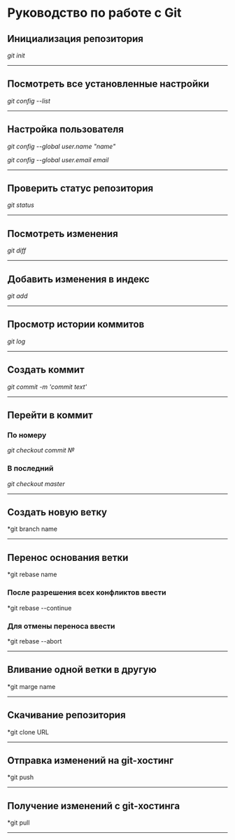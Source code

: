 # Руководство по работе с Git

## Инициализация репозитория
*git init*

---

## Посмотреть все установленные настройки 
*git config --list*

---

## Настройка пользователя
*git config --global user.name "name"*

*git config --global user.email email*

---

## Проверить статус репозитория 
*git status*

---

## Посмотреть изменения 
*git diff*

---

## Добавить изменения в индекс 
*git add*

---

## Просмотр истории коммитов
*git log*

---

## Создать коммит
*git commit -m 'commit text'*

---

## Перейти в коммит
### По номеру
*git checkout commit №*
### В последний
*git checkout master*

---

## Создать новую ветку
*git branch name

---

## Перенос основания ветки
*git rebase name
### После разрешения всех конфликтов ввести 
*git rebase --continue
### Для отмены переноса ввести
*git rebase --abort

---

## Вливание одной ветки в другую
*git marge name

---

## Скачивание репозитория
*git clone URL

---

## Отправка изменений на git-хостинг
*git push

---

## Получение изменений с git-хостинга
*git pull

---
